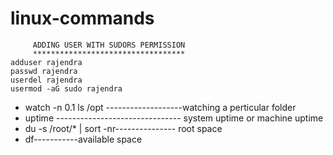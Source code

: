 # linux-commands
```
     ADDING USER WITH SUDORS PERMISSION
     **********************************
adduser rajendra
passwd rajendra
userdel rajendra
usermod -aG sudo rajendra
```
- watch -n 0.1 ls /opt   -------------------watching a perticular folder
- uptime    ------------------------------- system uptime or machine uptime
- du -s /root/* | sort -nr--------------- root space
- df-----------available space
